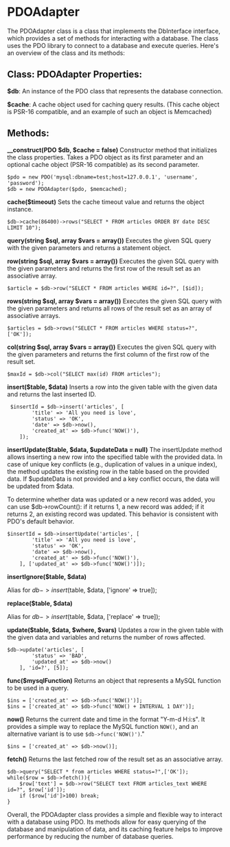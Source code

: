# PDOAdapter

The PDOAdapter class is a class that implements the DbInterface interface, which provides a set of methods for interacting with a database. The class uses the PDO library to connect to a database and execute queries. Here's an overview of the class and its methods:

## Class: PDOAdapter Properties: 

**$db**: An instance of the PDO class that represents the database connection. 

**$cache**: A cache object used for caching query results. (This cache object is PSR-16 compatible, and an example of such an object is Memcached)

## Methods: 

**__construct(PDO $db, $cache = false)** 
Constructor method that initializes the class properties. Takes a PDO object as its first parameter and an optional cache object (PSR-16 compatible) as its second parameter.

    $pdo = new PDO('mysql:dbname=test;host=127.0.0.1', 'username', 'password');
    $db = new PDOAdapter($pdo, $memcached);


**cache($timeout)** 
Sets the cache timeout value and returns the object instance.

    $db->cache(86400)->rows("SELECT * FROM articles ORDER BY date DESC LIMIT 10");

**query(string $sql, array $vars = array())** 
Executes the given SQL query with the given parameters and returns a statement object.

**row(string $sql, array $vars = array())** 
Executes the given SQL query with the given parameters and returns the first row of the result set as an associative array.

    $article = $db->row("SELECT * FROM articles WHERE id=?", [$id]);

**rows(string $sql, array $vars = array())** 
Executes the given SQL query with the given parameters and returns all rows of the result set as an array of associative arrays.

    $articles = $db->rows("SELECT * FROM articles WHERE status=?", ['OK']);

**col(string $sql, array $vars = array())** 
Executes the given SQL query with the given parameters and returns the first column of the first row of the result set.

    $maxId = $db->col("SELECT max(id) FROM articles");

**insert($table, $data)** 
Inserts a row into the given table with the given data and returns the last inserted ID.
  

     $insertId = $db->insert('articles', [
            'title' => 'All you need is love',
            'status' => 'OK',
            'date' => $db->now(),
            'created_at' => $db->func('NOW()'),
        ]);


**insertUpdate($table, $data, $updateData = null)**
The insertUpdate method allows inserting a new row into the specified table with the provided data. In case of unique key conflicts (e.g., duplication of values in a unique index), the method updates the existing row in the table based on the provided data. If $updateData is not provided and a key conflict occurs, the data will be updated from $data.

To determine whether data was updated or a new record was added, you can use $db->rowCount(): if it returns 1, a new record was added; if it returns 2, an existing record was updated. This behavior is consistent with PDO's default behavior.

    $insertId = $db->insertUpdate('articles', [
            'title' => 'All you need is love',
            'status' => 'OK',
            'date' => $db->now(),
            'created_at' => $db->func('NOW()'),
        ], ['updated_at' => $db->func('NOW()')]);

**insertIgnore($table, $data)**

Alias for $db->insert($table, $data, ['ignore' => true]);

**replace($table, $data)**

Alias for $db->insert($table, $data, ['replace' => true]);


**update($table, $data, $where, $vars)** 
Updates a row in the given table with the given data and variables and returns the number of rows affected.

    $db->update('articles', [
            'status' => 'BAD',
            'updated_at' => $db->now()
        ], 'id=?', [5]);


**func($mysqlFunction)** 
Returns an object that represents a MySQL function to be used in a query.

    $ins = ['created_at' => $db->func('NOW()')];
    $ins = ['created_at' => $db->func('NOW() + INTERVAL 1 DAY')];

**now()** 
Returns the current date and time in the format "Y-m-d H:i:s". It provides a simple way to replace the MySQL function `NOW()`, and an alternative variant is to use `$db->func('NOW()')`."

    $ins = ['created_at' => $db->now()];

**fetch()** 
Returns the last fetched row of the result set as an associative array.

    $db->query("SELECT * from articles WHERE status=?",['OK']);
    while($row = $db->fetch()){
    	$row['text'] = $db->row("SELECT text FROM articles_text WHERE id=?", $row['id']);
    	if ($row['id']>100) break;
    }

Overall, the PDOAdapter class provides a simple and flexible way to interact with a database using PDO. Its methods allow for easy querying of the database and manipulation of data, and its caching feature helps to improve performance by reducing the number of database queries.